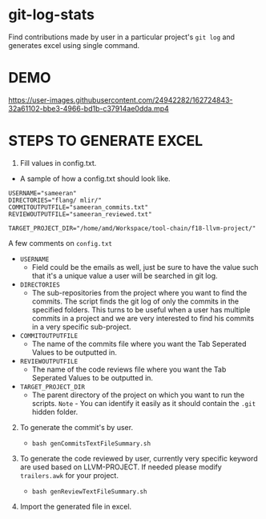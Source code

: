 # git-log-stats
Find contributions made by user in a particular project's `git log` and generates excel using single command.

# DEMO 

https://user-images.githubusercontent.com/24942282/162724843-32a61102-bbe3-4966-bd1b-c37914ae0dda.mp4

# STEPS TO GENERATE EXCEL
1. Fill values in config.txt.

  - A sample of how a config.txt should look like.
  ```
  USERNAME="sameeran"
  DIRECTORIES="flang/ mlir/"  
  COMMITOUTPUTFILE="sameeran_commits.txt"
  REVIEWOUTPUTFILE="sameeran_reviewed.txt"
  
  TARGET_PROJECT_DIR="/home/amd/Workspace/tool-chain/f18-llvm-project/"
  ```
  




  A few comments on `config.txt`
   - `USERNAME`
     - Field could be the emails as well, just be sure to have the value such that it's a unique value a user will be searched in git log.
   - `DIRECTORIES`
     - The sub-repositories from the project where you want to find the commits. The script finds the git log of only the commits in the specified folders.
       This turns to be useful when a user has multiple commits in a project and we are very interested to find his commits in a very specific sub-project.
   - `COMMITOUTPUTFILE`
     - The name of the commits file where you want the Tab Seperated Values to be outputted in.
   - `REVIEWOUTPUTFILE`
     - The name of the code reviews file where you want the Tab Seperated Values to be outputted in.
   - `TARGET_PROJECT_DIR`
     - The parent directory of the project on which you want to run the scripts.
      `Note` - You can identify it easily as it should contain the `.git` hidden folder.
      
2. To generate the commit's by user.
   - `bash genCommitsTextFileSummary.sh`

3. To generate the code reviewed by user, currently very specific keyword are used based on LLVM-PROJECT.
   If needed please modify `trailers.awk` for your project. 
   - `bash genReviewTextFileSummary.sh`

4. Import the generated file in excel.
